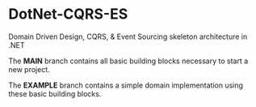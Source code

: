 # DotNet-CQRS-ES
Domain Driven Design, CQRS, &amp; Event Sourcing skeleton architecture in .NET

The **MAIN** branch contains all basic building blocks necessary to start a new project.

The **EXAMPLE** branch contains a simple domain implementation using these basic building blocks.